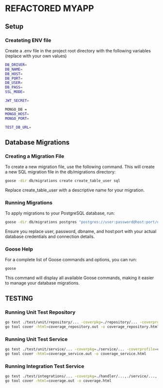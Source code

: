 # REFACTORED MYAPP
## Setup
### Createting ENV file

Create a .env file in the project root directory with the following variables (replace with your own values)

```bash
DB_DRIVER=
DB_NAME=
DB_HOST=
DB_PORT=
DB_USER=
DB_PASS=
SSL_MODE=

JWT_SECRET=

MONGO_DB =
MONGO_HOST=
MONGO_PORT=

TEST_DB_URL=
```

## Database Migrations
### Creating a Migration File
To create a new migration file, use the following command. This will create a new SQL migration file in the db/migrations directory:

```bash
goose -dir db/migrations create create_table_user sql
```

Replace create_table_user with a descriptive name for your migration.


### Running Migrations
To apply migrations to your PostgreSQL database, run:

```bash
goose -dir db/migrations postgres "postgres://user:password@host:port/dbname?sslmode=disable" up
```
Ensure you replace user, password, dbname, and host:port with your actual database credentials and connection details.

### Goose Help

For a complete list of Goose commands and options, you can run:

```bash
goose
```
This command will display all available Goose commands, making it easier to manage your database migrations.

## TESTING
### Running Unit Test Repository
```bash
go test ./test/unit/repository/... -coverpkg=./repository/... -coverprofile=coverage_repository.out
go tool cover -html=coverage_repository.out -o coverage_repository.html
```

### Running Unit Test Service
```bash
go test ./test/unit/service/... -coverpkg=./service/... -coverprofile=coverage_service.out
go tool cover -html=coverage_service.out -o coverage_service.html
```

### Running Integration Test Service
```bash
go test ./test/integrations/... -coverpkg=./handler/...,./service/...,./repository/... -coverprofile=coverage.out
go tool cover -html=coverage.out -o coverage.html
```